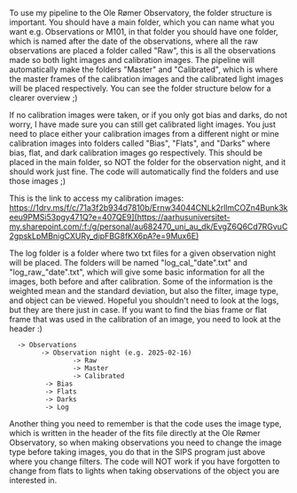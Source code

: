 To use my pipeline to the Ole Rømer Observatory, the folder structure is important. You should have a main folder, which you can name what you want e.g. Observations or M101, in that folder you should have one folder, which is named after the date of the observations, where all the raw observations are placed a folder called "Raw", this is all the observations made so both light images and calibration images. The pipeline will automatically make the folders "Master" and "Calibrated", which is where the master frames of the calibration images and the calibrated light images will be placed respectively. You can see the folder structure below for a clearer overview ;)

If no calibration images were taken, or if you only got bias and darks, do not worry, I have made sure you can still get calibrated light images. You just need to place either your calibration images from a different night or mine calibration images into folders called "Bias", "Flats", and "Darks" where bias, flat, and dark calibration images go respectively. This should be placed in the main folder, so NOT the folder for the observation night, and it should work just fine. The code will automatically find the folders and use those images ;)

This is the link to access my calibration images: https://1drv.ms/f/c/71a3f2b934d7810b/Ernw34044CNLk2rllmCOZn4Bunk3keeu9PMSi53pgy471Q?e=407QE9](https://aarhusuniversitet-my.sharepoint.com/:f:/g/personal/au682470_uni_au_dk/EvgZ6Q6Cd7RGvuC2gpskLpMBnigCXURy_dipFBG8fKX6pA?e=9Mux6E)

The log folder is a folder where two txt files for a given observation night will be placed. The folders will be named "log_cal_"date".txt" and "log_raw_"date".txt", which will give some basic information for all the images, both before and after calibration. Some of the information is the weighted mean and the standard deviation, but also the filter, image type, and object can be viewed. Hopeful you shouldn't need to look at the logs, but they are there just in case. If you want to find the bias frame or flat frame that was used in the calibration of an image, you need to look at the header :)

      -> Observations 
            -> Observation night (e.g. 2025-02-16)
                    -> Raw
                    -> Master 
                    -> Calibrated
             -> Bias
             -> Flats
             -> Darks
             -> Log

Another thing you need to remember is that the code uses the image type, which is written in the header of the fits file directly at the Ole Rømer Observatory, so when making observations you need to change the image type before taking images, you do that in the SIPS program just above where you change filters. The code will NOT work if you have forgotten to change from flats to lights when taking observations of the object you are interested in.
